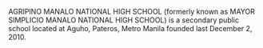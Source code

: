AGRIPINO MANALO NATIONAL HIGH SCHOOL (formerly known as MAYOR SIMPLICIO MANALO NATIONAL HIGH SCHOOL) is a secondary public school located at Aguho, Pateros, Metro Manila founded last December 2, 2010.
